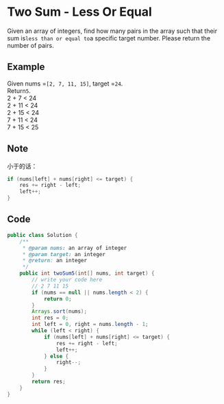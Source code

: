 # Two Sum - Less Or Equal

Given an array of integers, find how many pairs in the array such that their sum is`less than or equal to`a specific target number. Please return the number of pairs.

## Example

Given nums =`[2, 7, 11, 15]`, target =`24`.\
Return`5`.\
2 + 7 < 24\
2 + 11 < 24\
2 + 15 < 24\
7 + 11 < 24\
7 + 15 < 25

## Note

小于的话：

```java
if (nums[left] + nums[right] <= target) {
    res += right - left;
    left++;
}
```

## Code

```java
public class Solution {
    /**
     * @param nums: an array of integer
     * @param target: an integer
     * @return: an integer
     */
    public int twoSum5(int[] nums, int target) {
        // write your code here
        // 2 7 11 15
        if (nums == null || nums.length < 2) {
            return 0;
        }
        Arrays.sort(nums);
        int res = 0;
        int left = 0, right = nums.length - 1;
        while (left < right) {
            if (nums[left] + nums[right] <= target) {
                res += right - left;
                left++;
            } else {
                right--;
            }
        }
        return res;
    }
}
```

